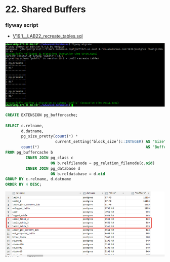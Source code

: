 # 22. Shared Buffers

 ### flyway script
 + [V19.1__LAB22_recreate_tables.sql](../flyway-6.4.1/sql/V19.1__LAB22_recreate_tables.sql)
 
![](images/1.png)

```sql
CREATE EXTENSION pg_buffercache;

SELECT c.relname,
       d.datname,
       pg_size_pretty(count(*) *
                      current_setting(‘block_size’)::INTEGER) AS "Size",
       count(*)                                               AS "Buffers"
FROM pg_buffercache b
         INNER JOIN pg_class c
                    ON b.relfilenode = pg_relation_filenode(c.oid)
         INNER JOIN pg_database d
                    ON b.reldatabase = d.oid
GROUP BY c.relname, d.datname
ORDER BY 4 DESC;
```

![](images/2.png)

